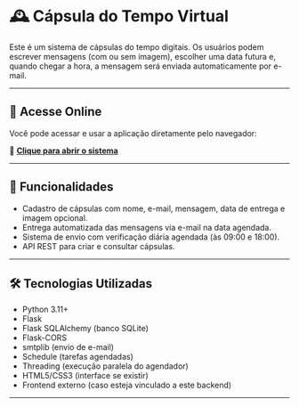# 🕰️ Cápsula do Tempo Virtual

Este é um sistema de cápsulas do tempo digitais. Os usuários podem escrever mensagens (com ou sem imagem), escolher uma data futura e, quando chegar a hora, a mensagem será enviada automaticamente por e-mail.

---

## 🚀 Acesse Online

Você pode acessar e usar a aplicação diretamente pelo navegador:

🔗 **[Clique para abrir o sistema](http://0xsistema.ddns.net:8090/)**

---

## 🧩 Funcionalidades

- Cadastro de cápsulas com nome, e-mail, mensagem, data de entrega e imagem opcional.
- Entrega automatizada das mensagens via e-mail na data agendada.
- Sistema de envio com verificação diária agendada (às 09:00 e 18:00).
- API REST para criar e consultar cápsulas.

---

## 🛠️ Tecnologias Utilizadas

- Python 3.11+
- Flask
- Flask SQLAlchemy (banco SQLite)
- Flask-CORS
- smtplib (envio de e-mail)
- Schedule (tarefas agendadas)
- Threading (execução paralela do agendador)
- HTML5/CSS3 (interface se existir)
- Frontend externo (caso esteja vinculado a este backend)

---
